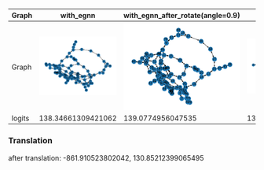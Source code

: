 | Graph | with_egnn | with_egnn_after_rotate(angle=0.9) | pmds | pmds_after_rotate | with_egnn_init_rotate |
|--------|------------|-------------------------|--------------------------|------|------|
| Graph | ![](with_egnn/graph_epoch_0_batch_0_graph_0.png) | ![](with_egnn_after_rotate/graph_epoch_0_batch_0_graph_0.png) | ![](pmds/graph_epoch_0_batch_0_graph_0.png) | ![](pmds_after_rotate/graph_epoch_0_batch_0_graph_0.png) |![](with_egnn_init_rotate/graph_epoch_0_batch_0_graph_0.png)
|logits|138.34661309421062|139.0774956047535|130.3173614293337|132.41612173616886| 130.7915958762169



### Translation

after translation: -861.910523802042, 130.85212399065495